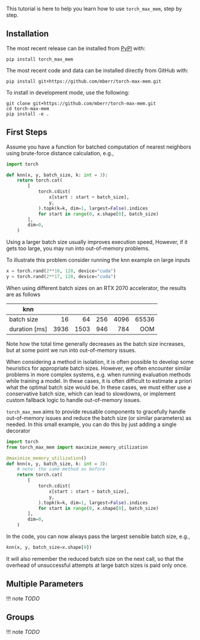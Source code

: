 <!--
This part of the project documentation focuses on a
**learning-oriented** approach. You'll learn how to
get started with the code in this project.

> **Note:** Expand this section by considering the
> following points:

- Help newcomers with getting started
- Teach readers about your library by making them
    write code
- Inspire confidence through examples that work for
    everyone, repeatably
- Give readers an immediate sense of achievement
- Show concrete examples, no abstractions
- Provide the minimum necessary explanation
- Avoid any distractions
-->
This tutorial is here to help you learn how to use `torch_max_mem`, step by step.

## Installation

The most recent release can be installed from
[PyPI](https://pypi.org/project/torch_max_mem/) with:

``` shell 
pip install torch_max_mem
```

The most recent code and data can be installed directly from GitHub with:

``` shell
pip install git+https://github.com/mberr/torch-max-mem.git
```

To install in development mode, use the following:

``` shell
git clone git+https://github.com/mberr/torch-max-mem.git
cd torch-max-mem
pip install -e .
```


## First Steps
Assume you have a function for batched computation of nearest neighbors using brute-force distance calculation, e.g.,
```python
import torch

def knn(x, y, batch_size, k: int = 3):
    return torch.cat(
        [
            torch.cdist(
                x[start : start + batch_size], 
                y,
            ).topk(k=k, dim=1, largest=False).indices
            for start in range(0, x.shape[0], batch_size)
        ],
        dim=0,
    )
```

Using a larger batch size usually improves execution speed,
However, if it gets too large, you may run into out-of-memory problems.

To illustrate this problem consider running the knn example on large inputs
```python
x = torch.rand(2**16, 128, device="cuda")
y = torch.rand(2**17, 128, device="cuda")
```
When using different batch sizes on an RTX 2070 accelerator, the results are as follows

| knn           |       |       |       |       |       |
| ------------- | ----: | ----: | ----: | ----: | ----: |
| batch size    |    16 |    64 |   256 |  4096 | 65536 |
| duration [ms] |  3936 |  1503 |   946 |   784 |   OOM |

<!--
| batch size | duration [ms] |
| -- |-- |
| 16     |   3936 |
| 64     |   1503 |
| 256    |    946 |
| 1024   |    811 |
| 4096   |    784 |
| 16384  |    784 |
| 65536  |    OOM |
-->

Note how the total time generally decreases as the batch size increases, but at some point we run into out-of-memory issues.

When considering a method in isolation, it is often possible to develop some heuristics for appropriate batch sizes.
However, we often encounter similar problems in more complex systems, e.g. when running evaluation methods while training a model.
In these cases, it is often difficult to estimate a priori what the optimal batch size would be.
In these cases, we must either use a conservative batch size, which can lead to slowdowns, or implement custom fallback logic to handle out-of-memory issues.

`torch_max_mem` aims to provide reusable components to gracefully handle out-of-memory issues and reduce the batch size (or similar parameters) as needed.
In this small example, you can do this by just adding a single decorator

```python
import torch
from torch_max_mem import maximize_memory_utilization

@maximize_memory_utilization()
def knn(x, y, batch_size, k: int = 3):
    # note: the same method as before
    return torch.cat(
        [
            torch.cdist(
                x[start : start + batch_size],
                y,
            ).topk(k=k, dim=1, largest=False).indices
            for start in range(0, x.shape[0], batch_size)
        ],
        dim=0,
    )
```

In the code, you can now always pass the largest sensible batch size, e.g.,
```python
knn(x, y, batch_size=x.shape[0])
```

It will also remember the reduced batch size on the next call, so that the overhead of unsuccessful attempts at large batch sizes is paid only once.

## Multiple Parameters
!!! note
    *TODO*

## Groups
!!! note
    *TODO*